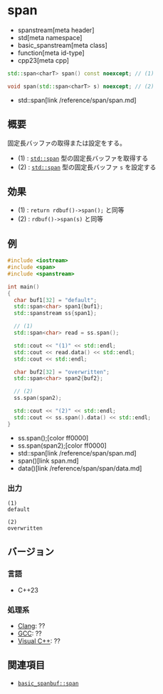 # span
* spanstream[meta header]
* std[meta namespace]
* basic_spanstream[meta class]
* function[meta id-type]
* cpp23[meta cpp]

```cpp
std::span<charT> span() const noexcept; // (1)

void span(std::span<charT> s) noexcept; // (2)
```
* std::span[link /reference/span/span.md]

## 概要
固定長バッファの取得または設定をする。
- (1) : [`std::span`](/reference/span/span.md) 型の固定長バッファを取得する
- (2) : [`std::span`](/reference/span/span.md) 型の固定長バッファ `s` を設定する


## 効果
- (1) : `return rdbuf()->span();` と同等
- (2) : `rdbuf()->span(s)` と同等


## 例
```cpp example
#include <iostream>
#include <span>
#include <spanstream>

int main()
{
  char buf1[32] = "default";
  std::span<char> span1{buf1};
  std::spanstream ss{span1};

  // (1)
  std::span<char> read = ss.span();

  std::cout << "(1)" << std::endl;
  std::cout << read.data() << std::endl;
  std::cout << std::endl;

  char buf2[32] = "overwritten";
  std::span<char> span2{buf2};

  // (2)
  ss.span(span2);

  std::cout << "(2)" << std::endl;
  std::cout << ss.span().data() << std::endl;
}
```
* ss.span();[color ff0000]
* ss.span(span2);[color ff0000]
* std::span<char>[link /reference/span/span.md]
* span()[link span.md]
* data()[link /reference/span/span/data.md]

### 出力
```
(1)
default

(2)
overwritten
```


## バージョン
### 言語
- C++23

### 処理系
- [Clang](/implementation.md#clang): ??
- [GCC](/implementation.md#gcc): ??
- [Visual C++](/implementation.md#visual_cpp): ??


## 関連項目
- [`basic_spanbuf::span`](../basic_spanbuf/span.md)
